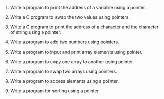 1. Write a program to print the address of a variable using a
pointer.

2. Write a C program to swap the two values using pointers.

3. Write a C program to print the address of a character and the
character of string using a pointer.

4. Write a program to add two numbers using pointers.

5. Write a program to input and print array elements using
pointer.

6. Write a program to copy one array to another using pointer.

7. Write a program to swap two arrays using pointers.

8. Write a program to access elements using a pointer.

9. Write a program for sorting using a pointer.
